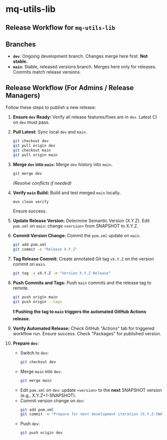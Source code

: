 # mq-utils-lib
## Release Workflow for `mq-utils-lib`


## Branches

* **`dev`**: Ongoing development branch. Changes merge here first. **Not stable.**
* **`main`**: Stable, released versions branch. Merges here only for releases. Commits match release versions.

## Release Workflow (For Admins / Release Managers)

Follow these steps to publish a new release:

1.  **Ensure `dev` Ready:** Verify all release features/fixes are in `dev`. Latest CI on `dev` must pass.

2.  **Pull Latest:** Sync local `dev` and `main`.
    ```bash
    git checkout dev
    git pull origin dev
    git checkout main
    git pull origin main
    ```

3.  **Merge `dev` into `main`:** Merge `dev` history into `main`.
    ```bash
    git merge dev
    ```
    *(Resolve conflicts if needed)*

4.  **Verify `main` Build:** Build and test merged `main` locally.
    ```bash
    mvn clean verify
    ```
    Ensure success.

5.  **Update Release Version:** Determine Semantic Version (X.Y.Z). Edit `pom.xml` on `main`: change `<version>` from SNAPSHOT to X.Y.Z.

6.  **Commit Version Change:** Commit the `pom.xml` update on `main`.
    ```bash
    git add pom.xml
    git commit -m "Release X.Y.Z"
    ```

7.  **Tag Release Commit:** Create annotated Git tag `vX.Y.Z` on the version commit on `main`.
    ```bash
    git tag -a vX.Y.Z -m "Version X.Y.Z Release"
    ```

8.  **Push Commits and Tags:** Push `main` commits and the release tag to remote.
    ```bash
    git push origin main
    git push origin --tags
    ```
    **❗ Pushing the tag to `main` triggers the automated GitHub Actions release.**

9.  **Verify Automated Release:** Check GitHub "Actions" tab for triggered workflow run. Ensure success. Check "Packages" for published version.

10. **Prepare `dev`:**
    * Switch to `dev`:
      ```bash
      git checkout dev
      ```
    * Merge `main` into `dev`:
      ```bash
      git merge main
      ```
    * Edit `pom.xml` on `dev`: update `<version>` to the **next** SNAPSHOT version (e.g., X.Y.Z+1-SNAPSHOT).
    * Commit version change on `dev`:
      ```bash
      git add pom.xml
      git commit -m "Prepare for next development iteration (X.Y.Z-SNAPSHOT)"
      ```
    * Push `dev`:
      ```bash
      git push origin dev
      ```